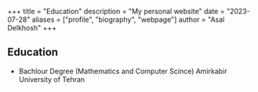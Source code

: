 +++
title = "Education"
description = "My personal website"
date = "2023-07-28"
aliases = ["profile", "biography", "webpage"]
author = "Asal Delkhosh"
+++

## Education

- Bachlour Degree (Mathematics and Computer Scince) Amirkabir University of Tehran